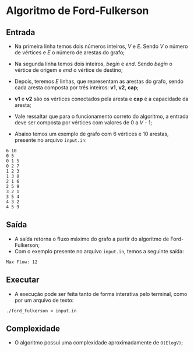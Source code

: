 # Algoritmo de Ford-Fulkerson

## Entrada

- Na primeira linha temos dois números inteiros, *V* e *E*. Sendo *V* o número de vértices e *E* o número de arestas do grafo;
- Na segunda linha temos dois inteiros, *begin* e *end*. Sendo *begin* o vértice de origem e *end* o vértice de destino;
- Depois, teremos *E* linhas, que representam as arestas do grafo, sendo cada aresta composta por três inteiros: **v1**, **v2**, **cap**;
- **v1** e **v2** são os vértices conectados pela aresta e **cap** é a capacidade da aresta;
- Vale ressaltar que para o funcionamento correto do algoritmo, a entrada deve ser composta por vértices com valores de 0 a *V* - 1;

- Abaixo temos um exemplo de grafo com 6 vértices e 10 arestas, presente no arquivo `input.in`:
```
6 10
0 5
0 1 5
0 2 7
1 2 3
1 3 8
2 1 6
2 5 9
3 2 1
3 5 4
4 3 2
4 5 9
```

## Saída

- A saída retorna o fluxo máximo do grafo a partir do algoritmo de Ford-Fulkerson;
- Com o exemplo presente no arquivo `input.in`, temos a seguinte saída:

```
Max Flow: 12
```

## Executar

- A execução pode ser feita tanto de forma interativa pelo terminal, como por um arquivo de texto:

```
./ford_fulkerson < input.in
```

## Complexidade

- O algoritmo possui uma complexidade aproximadamente de `O(ElogV)`;
